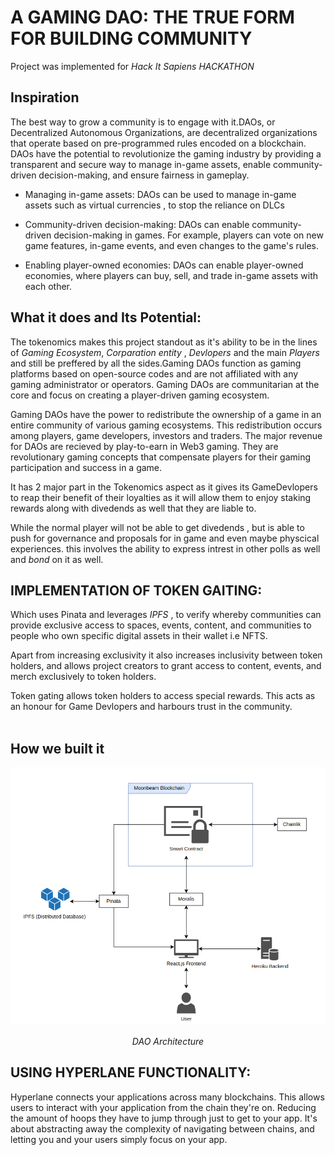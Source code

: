 # A GAMING DAO: THE TRUE FORM FOR BUILDING COMMUNITY

Project was implemented for *Hack It Sapiens HACKATHON*

## Inspiration

The best way to grow a community is to engage with it.DAOs, or Decentralized Autonomous Organizations, are decentralized organizations that operate based on pre-programmed rules encoded on a blockchain. DAOs have the potential to revolutionize the gaming industry by providing a transparent and secure way to manage in-game assets, enable community-driven decision-making, and ensure fairness in gameplay. <br>

* Managing in-game assets: DAOs can be used to manage in-game assets such as virtual currencies , to stop the reliance on DLCs 
* Community-driven decision-making: DAOs can enable community-driven decision-making in games. For example, players can vote on new game features, in-game events, and even changes to the game's rules.

* Enabling player-owned economies: DAOs can enable player-owned economies, where players can buy, sell, and trade in-game assets with each other.

## What it does and Its Potential:

The tokenomics makes this project standout as it's ability to be in the lines of *Gaming Ecosystem*, *Corparation entity* , *Devlopers* and the main *Players* and still be preffered by all the sides.Gaming DAOs function as gaming platforms based on open-source codes and are not affiliated with any gaming administrator or operators. Gaming DAOs are communitarian at the core and focus on creating a player-driven gaming ecosystem. 

Gaming DAOs have the power to redistribute the ownership of a game in an entire community of various gaming ecosystems. This redistribution occurs among players, game developers, investors and traders.
The major revenue for DAOs are recieved by play-to-earn in Web3 gaming. They are revolutionary gaming concepts that compensate players for their gaming participation and success in a game.

It has 2 major part in the Tokenomics aspect as it gives its GameDevlopers to reap their benefit of their loyalties as it will allow them to enjoy staking rewards along with divedends as well that they are liable to.

While the normal player will not be able to get divedends , but is able to push for governance and proposals for in game and even maybe physcical experiences. this  involves the ability to express intrest in other polls as well and *bond* on it as well.

## IMPLEMENTATION OF TOKEN GAITING:
 Which uses Pinata and leverages *IPFS* , to verify whereby communities can provide exclusive access to spaces, events, content, and communities to people who own specific digital assets in their wallet i.e NFTS.

Apart from increasing exclusivity it also increases inclusivity between token holders, and allows project creators to grant access to content, events, and merch exclusively to token holders. 

Token gating allows token holders to access special rewards. This acts as an honour for Game Devlopers and harbours trust in the community.
<br> <br>
## How we built it

![Architecture](https://raw.githubusercontent.com/alluringambiguous/Frontend-StrawPoll/master/architecture.png)
*<div align="center"> DAO Architecture </div>*

## USING HYPERLANE FUNCTIONALITY:
Hyperlane connects your applications across many blockchains. This allows users to interact with your application from the chain they're on. Reducing the amount of hoops they have to jump through just to get to your app. It's about abstracting away the complexity of navigating between chains, and letting you and your users simply focus on your app.


